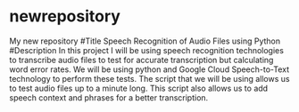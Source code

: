 # newrepository
My new repository
#Title
Speech Recognition of Audio Files using Python
#Description
In this project I will be using speech recognition technologies to transcribe audio files to test for accurate transcription but calculating word error rates. We will be using python and Google Cloud Speech-to-Text technology to perform these tests. The script that we will be using allows us to test audio files up to a minute long. This script also allows us to add speech context and phrases for a better transcription.

